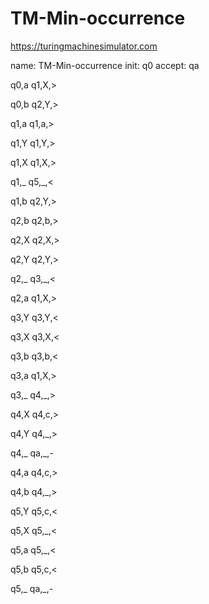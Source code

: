 # TM-Min-occurrence
https://turingmachinesimulator.com

name: TM-Min-occurrence
init: q0
accept: qa

q0,a
q1,X,>

q0,b
q2,Y,>

q1,a
q1,a,>

q1,Y
q1,Y,>

q1,X
q1,X,>

q1,_
q5,_,<

q1,b
q2,Y,>

q2,b
q2,b,>

q2,X
q2,X,>

q2,Y
q2,Y,>

q2,_
q3,_,<

q2,a
q1,X,>

q3,Y
q3,Y,<

q3,X
q3,X,<

q3,b
q3,b,<

q3,a
q1,X,>

q3,_
q4,_,>

q4,X
q4,c,>

q4,Y
q4,_,>

q4,_
qa,_,-

q4,a
q4,c,>

q4,b
q4,_,>

q5,Y
q5,c,<

q5,X
q5,_,<

q5,a
q5,_,<

q5,b
q5,c,<

q5,_
qa,_,-
